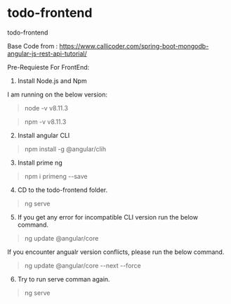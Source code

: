 # todo-frontend
todo-frontend


Base Code from : https://www.callicoder.com/spring-boot-mongodb-angular-js-rest-api-tutorial/
 

Pre-Requieste For FrontEnd:
1) Install Node.js and Npm

I am running on the below version:
> node -v 
v8.11.3

> npm -v
v8.11.3

2) Install angular CLI
> npm install -g @angular/clih

3) Install prime ng
> npm i primeng --save

4) CD to the todo-frontend folder.
> ng serve

5)  If you get any error for incompatible CLI version run the below command.

> ng update @angular/core

If you encounter angualr version conflicts, please run the below command.
> ng update @angular/core --next --force

6) Try to run serve comman again.
> ng serve
